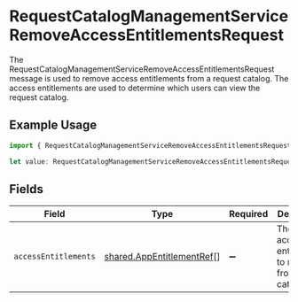 # RequestCatalogManagementServiceRemoveAccessEntitlementsRequest

The RequestCatalogManagementServiceRemoveAccessEntitlementsRequest message is used to remove access entitlements from a request catalog.
 The access entitlements are used to determine which users can view the request catalog.

## Example Usage

```typescript
import { RequestCatalogManagementServiceRemoveAccessEntitlementsRequest } from "conductorone-sdk-typescript/sdk/models/shared";

let value: RequestCatalogManagementServiceRemoveAccessEntitlementsRequest = {};
```

## Fields

| Field                                                                         | Type                                                                          | Required                                                                      | Description                                                                   |
| ----------------------------------------------------------------------------- | ----------------------------------------------------------------------------- | ----------------------------------------------------------------------------- | ----------------------------------------------------------------------------- |
| `accessEntitlements`                                                          | [shared.AppEntitlementRef](../../../sdk/models/shared/appentitlementref.md)[] | :heavy_minus_sign:                                                            | The list of access entitlements to remove from the catalog.                   |
